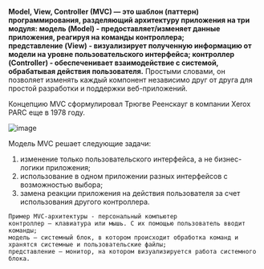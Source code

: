 **Model, View, Controller (MVC) — это шаблон (паттерн) программирования, разделяющий архитектуру приложения на три модуля: 
  модель (Model) - предоставляет/изменяет данные приложения, реагируя на команды контроллера;  
  представление (View) - визуализирует полученную информацию от модели на уровне пользовательского интерфейса; 
  контроллер (Controller) - обеспеченивает взаимодействие с системой, обрабатывая действия пользователя.**
Простыми словами, он позволяет изменять каждый компонент независимо друг от друга для простой разработки и поддержки веб-приложений. 

Концепцию MVC сформулировал Трюгве Реенскауг в компании Xerox PARC еще в 1978 году. 

![image](https://github.com/user-attachments/assets/81e8aeb6-f022-4170-a8e8-3f9b3dd1d38a)

Модель MVC решает следующие задачи:
  1) изменение только пользовательского интерфейса, а не бизнес-логики приложения;  
  2) использование в одном приложении разных интерфейсов с возможностью выбора;  
  3) замена реакции приложения на действия пользователя за счет использования другого контроллера.

```
Пример MVC-архитектуры - персональный компьютер
контроллер — клавиатура или мышь. С их помощью пользователь вводит команды;
модель — системный блок, в котором происходит обработка команд и хранятся системные и пользовательские файлы;
представление — монитор, на котором визуализируется работа системного блока.
```
